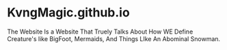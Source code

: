# KvngMagic.github.io
The Website Is a Website That Truely Talks About How WE Define Creature's like BigFoot, Mermaids, And Things LIke An Abominal Snowman.
